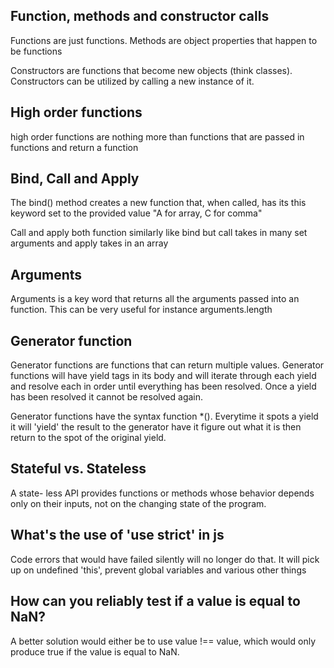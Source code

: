 ## Function, methods and constructor calls

Functions are just functions. Methods are object properties that happen to be functions

Constructors are functions that become new objects (think classes). Constructors can be utilized by calling a new instance of it.

## High order functions

high order functions are nothing more than functions that are passed in functions and return a function

## Bind, Call and Apply

The bind() method creates a new function that, when called, has its this keyword set to the provided value
"A for array, C for comma"

Call and apply both function similarly like bind but call takes in many set arguments and apply takes in an array

## Arguments

Arguments is a key word that returns all the arguments passed into an function.  This can be very useful for instance arguments.length

## Generator function

Generator functions are functions that can return multiple values. Generator functions will have yield tags in its body and will iterate through each yield and resolve each in order until everything has been resolved.  Once a yield has been resolved it cannot be resolved again.

Generator functions have the syntax function *().  Everytime it spots a yield it will 'yield' the result to the generator have it figure out what it is then return to the spot of the original yield.

## Stateful vs. Stateless

A state- less API provides functions or methods whose behavior depends only on their inputs, not on the changing state of the program.

## What's the use of 'use strict' in js

Code errors that would have failed silently will no longer do that.  It will pick up on undefined 'this', prevent global variables and various other things

## How can you reliably test if a value is equal to NaN?

A better solution would either be to use value !== value, which would only produce true if the value is equal to NaN.

